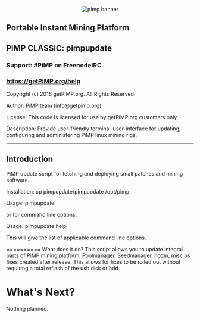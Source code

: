 <p align="center">
  <img src="http://files.getpimp.org/pimp-ng/art/pimpclassic-leaderboard-728x90.png
" alt="pimp banner">
</p>


## Portable Instant Mining Platform
## PiMP CLASSiC: pimpupdate

### Support: #PiMP on FreenodeIRC
### https://getPiMP.org/help

Copyright (c) 2016 getPiMP.org.  All Rights Reserved.

Author: PiMP team (info@getpimp.org)

License: This code is licensed for use by getPiMP.org customers only.

Description: Provide user-friendly terminal-user-interface
    for updating, configuring and administering PiMP linux mining rigs.

---

## Introduction

PiMP update script for fetching and deploying small patches and mining software.

Installation: cp pimpupdate/pimpupdate /opt/pimp

Usage: pimpupdate

or for command line options: 

Usage: pimpupdate help

This will give the list of applicable command line options.

==========
What does it do?
This script allows you to update integral parts of PiMP mining platform, 
Poolmanager, Seedmanager, nodm, misc os fixes created after release.
This allows for fixes to be rolled out without requiring a total reflash of the usb disk or hdd. 


What's Next?
============
Nothing planned.

